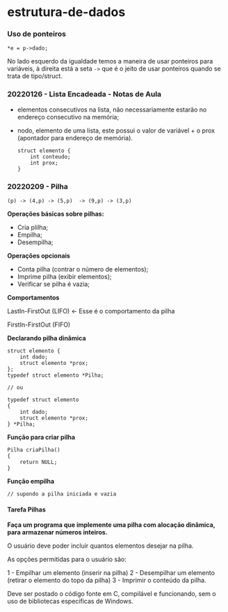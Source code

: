 # estrutura-de-dados

### Uso de ponteiros

`*e = p->dado;`

No lado esquerdo da igualdade temos a maneira de usar ponteiros para variáveis, à direita está a seta `->` que é o jeito de usar ponteiros quando se trata de tipo/struct.


### 20220126 - Lista Encadeada - Notas de Aula

- elementos consecutivos na lista, não necessariamente estarão no endereço consecutivo na memória;
- nodo, elemento de uma lista, este possui o valor de variável + o prox (apontador para endereço de memória).
  
  ```
  struct elemento {
      int conteudo;
      int prox;
  }
  ```


### 20220209 - Pilha

```
(p) -> (4,p) -> (5,p)  -> (9,p) -> (3,p)
```

**Operações básicas sobre pilhas:**
- Cria plilha;
- Empilha;
- Desempilha;

**Operações opcionais**
- Conta pilha (contrar o número de elementos);
- Imprime pilha (exibir elementos);
- Verificar se pilha é vazia;

**Comportamentos**

LastIn-FirstOut (LIFO) <- Esse é o comportamento da pilha

FirstIn-FirstOut (FIFO)

**Declarando pilha dinâmica**
```
struct elemento {
    int dado;
    struct elemento *prox;
};
typedef struct elemento *Pilha;

// ou

typedef struct elemento
{
    int dado;
    struct elemento *prox;
} *Pilha;
```

**Função para criar pilha**

```
Pilha criaPilha()
{
    return NULL;
}
```

**Função empilha**

```
// supondo a pilha iniciada e vazia
```

#### Tarefa Pilhas

**Faça um programa que implemente uma pilha com alocação dinâmica, para armazenar números inteiros.**

O usuário deve poder incluir quantos elementos desejar na pilha.

As opções permitidas para o usuário são:

1 - Empilhar um elemento (inserir na pilha)
2 - Desempilhar um elemento (retirar o elemento do topo da pilha)
3 - Imprimir o conteúdo da pilha.

Deve ser postado o código fonte em C, compilável e funcionando, sem o uso de bibliotecas específicas de Windows.